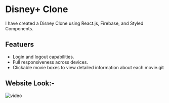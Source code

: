 # Disney+ Clone
I have created a Disney Clone using React.js, Firebase, and Styled Components.

## Featuers
- Login and logout capabilities.
- Full responsiveness across devices.
- Clickable movie boxes to view detailed information about each movie.git 


## Website Look:- 
![video](video.gif)